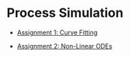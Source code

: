 # Process Simulation
* [Assignment 1: Curve Fitting](https://nbviewer.jupyter.org/github/kraanky/process_simulation/blob/main/Assignment%201/Assignment_1.ipynb)

* [Assignment 2: Non-Linear ODEs](https://nbviewer.jupyter.org/github/kraanky/processSimulation/blob/main/Assignment%202/Assignment_2.ipynb)
